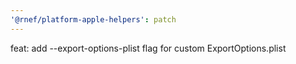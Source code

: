```yaml
---
'@rnef/platform-apple-helpers': patch
---
```


feat: add --export-options-plist flag for custom ExportOptions.plist
